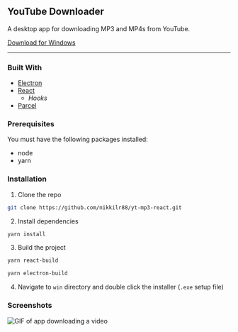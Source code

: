 ## YouTube Downloader

A desktop app for downloading MP3 and MP4s from YouTube.

[Download for Windows](https://github.com/nikkilr88/yt-mp3-react/releases)

---

### Built With

- [Electron](https://www.electronjs.org/)
- [React](https://reactjs.org/)
  - _Hooks_
- [Parcel](https://parceljs.org)

### Prerequisites

You must have the following packages installed:

- node
- yarn

### Installation

1. Clone the repo

```sh
git clone https://github.com/nikkilr88/yt-mp3-react.git
```

2. Install dependencies

```sh
yarn install
```

3. Build the project

```sh
yarn react-build
```

```sh
yarn electron-build
```

4. Navigate to `win` directory and double click the installer (`.exe` setup file)

### Screenshots

<img src="https://i.ibb.co/0VPLwxG/JGqg-RPu-Amn.gif" alt="GIF of app downloading a video">
